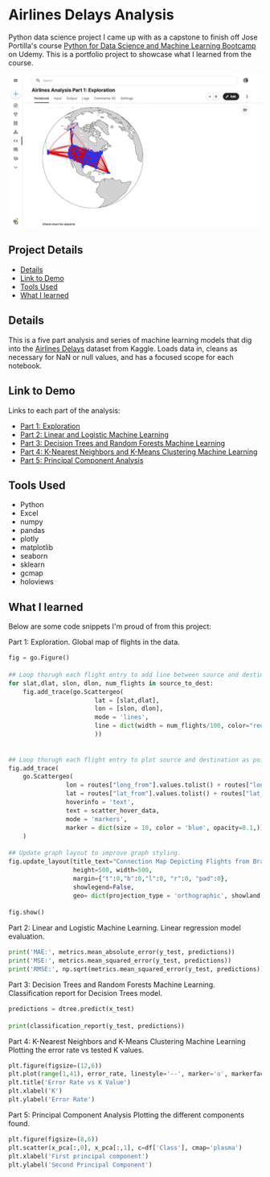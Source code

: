 # Airlines Delays Analysis

Python data science project I came up with as a capstone to finish off Jose Portilla's course [Python for Data Science and Machine Learning Bootcamp](https://www.udemy.com/course/python-for-data-science-and-machine-learning-bootcamp/) on Udemy. This is a portfolio project to showcase what I learned from the course.

!["airlines-part-1.jpg"](./airlines-part-1.jpg)

## Project Details

- [Details](#details)
- [Link to Demo](#link-to-demo)
- [Tools Used](#tools-used)
- [What I learned](#what-i-learned)

## Details

This is a five part analysis and series of machine learning models that dig into the [Airlines Delays](https://www.kaggle.com/datasets/ulrikthygepedersen/airlines-delay) dataset from Kaggle. Loads data in, cleans as necessary for NaN or null values, and has a focused scope for each notebook.

## Link to Demo

Links to each part of the analysis:

- [Part 1: Exploration](https://www.kaggle.com/code/garrettbecker/airlines-analysis-part-1-exploration/notebook)
- [Part 2: Linear and Logistic Machine Learning](https://www.kaggle.com/code/garrettbecker/airlines-analysis-part-2-linear-logistic-ml)
- [Part 3: Decision Trees and Random Forests Machine Learning](https://www.kaggle.com/code/garrettbecker/airlines-analysis-part-3-dt-rf-ml)
- [Part 4: K-Nearest Neighbors and K-Means Clustering Machine Learning](https://www.kaggle.com/code/garrettbecker/airlines-analysis-part-4-knn-k-means-ml)
- [Part 5: Principal Component Analysis](https://www.kaggle.com/code/garrettbecker/airlines-analysis-part-5-pca-ml)

## Tools Used

- Python
- Excel
- numpy
- pandas
- plotly
- matplotlib
- seaborn
- sklearn
- gcmap
- holoviews

## What I learned

Below are some code snippets I'm proud of from this project:

Part 1: Exploration.
Global map of flights in the data.

```python
fig = go.Figure()

## Loop thorugh each flight entry to add line between source and destination
for slat,dlat, slon, dlon, num_flights in source_to_dest:
    fig.add_trace(go.Scattergeo(
                        lat = [slat,dlat],
                        lon = [slon, dlon],
                        mode = 'lines',
                        line = dict(width = num_flights/100, color="red")
                        ))


## Loop thorugh each flight entry to plot source and destination as points.
fig.add_trace(
    go.Scattergeo(
                lon = routes["long_from"].values.tolist() + routes["long_to"].values.tolist(),
                lat = routes["lat_from"].values.tolist() + routes["lat_to"].values.tolist(),
                hoverinfo = 'text',
                text = scatter_hover_data,
                mode = 'markers',
                marker = dict(size = 10, color = 'blue', opacity=0.1,))
    )

## Update graph layout to improve graph styling.
fig.update_layout(title_text="Connection Map Depicting Flights from Brazil to All Other Countries (Orthographic Projection)",
                  height=500, width=500,
                  margin={"t":0,"b":0,"l":0, "r":0, "pad":0},
                  showlegend=False,
                  geo= dict(projection_type = 'orthographic', showland = True, landcolor = 'lightgrey', countrycolor = 'grey'))

fig.show()
```

Part 2: Linear and Logistic Machine Learning.
Linear regression model evaluation.

```python
print('MAE:', metrics.mean_absolute_error(y_test, predictions))
print('MSE:', metrics.mean_squared_error(y_test, predictions))
print('RMSE:', np.sqrt(metrics.mean_squared_error(y_test, predictions)))
```

Part 3: Decision Trees and Random Forests Machine Learning.
Classification report for Decision Trees model.

```python
predictions = dtree.predict(x_test)

print(classification_report(y_test, predictions))
```

Part 4: K-Nearest Neighbors and K-Means Clustering Machine Learning
Plotting the error rate vs tested K values.

```python
plt.figure(figsize=(12,6))
plt.plot(range(1,41), error_rate, linestyle='--', marker='o', markerfacecolor='red', markersize=10)
plt.title('Error Rate vs K Value')
plt.xlabel('K')
plt.ylabel('Error Rate')
```

Part 5: Principal Component Analysis
Plotting the different components found.

```python
plt.figure(figsize=(8,6))
plt.scatter(x_pca[:,0], x_pca[:,1], c=df['Class'], cmap='plasma')
plt.xlabel('First principal component')
plt.ylabel('Second Principal Component')
```
